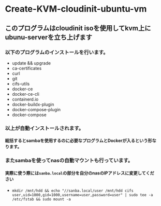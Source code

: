 # Create-KVM-cloudinit-ubuntu-vm
## このプログラムはcloudinit isoを使用してkvm上にubunu-serverを立ち上げます
### 以下のプログラムのインストールを行います。
  - update && upgrade
  - ca-certificates 
  - curl 
  - git 
  - cifs-utils 
  - docker-ce 
  - docker-ce-cli 
  - containerd.io 
  - docker-buildx-plugin 
  - docker-compose-plugin
  - docker-compose
### 以上が自動インストールされます。
#### 総括するとsambaを使用するのに必要なプログラムとDockerが入るという形なります。
### またsambaを使ってnasの自動マウントも行っています。
#### 実際に使う際には```sanba.local```の部分を自分のnasのIPアドレスに変更してください
  - ```mkdir /mnt/hdd && echo "//sanba.local/user /mnt/hdd cifs user,uid=1000,gid=1000,username=user,password=user" | sudo tee -a /etc/fstab && sudo mount -a```